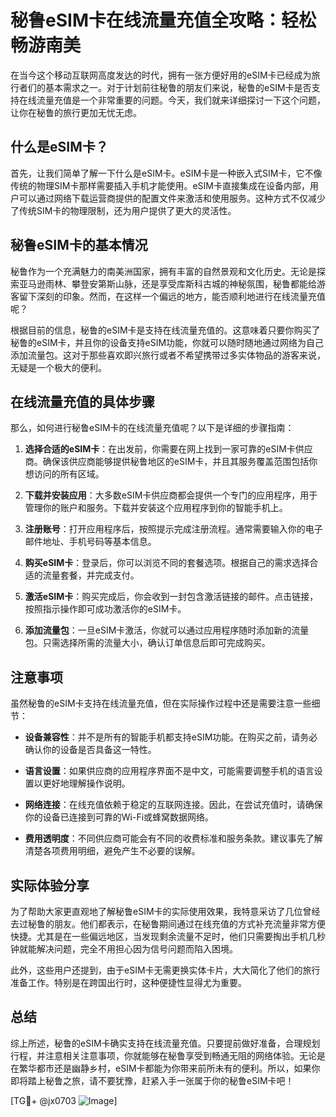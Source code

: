 # 秘鲁eSIM卡在线流量充值全攻略：轻松畅游南美

在当今这个移动互联网高度发达的时代，拥有一张方便好用的eSIM卡已经成为旅行者们的基本需求之一。对于计划前往秘鲁的朋友们来说，秘鲁的eSIM卡是否支持在线流量充值是一个非常重要的问题。今天，我们就来详细探讨一下这个问题，让你在秘鲁的旅行更加无忧无虑。

## 什么是eSIM卡？

首先，让我们简单了解一下什么是eSIM卡。eSIM卡是一种嵌入式SIM卡，它不像传统的物理SIM卡那样需要插入手机才能使用。eSIM卡直接集成在设备内部，用户可以通过网络下载运营商提供的配置文件来激活和使用服务。这种方式不仅减少了传统SIM卡的物理限制，还为用户提供了更大的灵活性。

## 秘鲁eSIM卡的基本情况

秘鲁作为一个充满魅力的南美洲国家，拥有丰富的自然景观和文化历史。无论是探索亚马逊雨林、攀登安第斯山脉，还是享受库斯科古城的神秘氛围，秘鲁都能给游客留下深刻的印象。然而，在这样一个偏远的地方，能否顺利地进行在线流量充值呢？

根据目前的信息，秘鲁的eSIM卡是支持在线流量充值的。这意味着只要你购买了秘鲁的eSIM卡，并且你的设备支持eSIM功能，你就可以随时随地通过网络为自己添加流量包。这对于那些喜欢即兴旅行或者不希望携带过多实体物品的游客来说，无疑是一个极大的便利。

## 在线流量充值的具体步骤

那么，如何进行秘鲁eSIM卡的在线流量充值呢？以下是详细的步骤指南：

1. **选择合适的eSIM卡**：在出发前，你需要在网上找到一家可靠的eSIM卡供应商。确保该供应商能够提供秘鲁地区的eSIM卡，并且其服务覆盖范围包括你想访问的所有区域。

2. **下载并安装应用**：大多数eSIM卡供应商都会提供一个专门的应用程序，用于管理你的账户和服务。下载并安装这个应用程序到你的智能手机上。

3. **注册账号**：打开应用程序后，按照提示完成注册流程。通常需要输入你的电子邮件地址、手机号码等基本信息。

4. **购买eSIM卡**：登录后，你可以浏览不同的套餐选项。根据自己的需求选择合适的流量套餐，并完成支付。

5. **激活eSIM卡**：购买完成后，你会收到一封包含激活链接的邮件。点击链接，按照指示操作即可成功激活你的eSIM卡。

6. **添加流量包**：一旦eSIM卡激活，你就可以通过应用程序随时添加新的流量包。只需选择所需的流量大小，确认订单信息后即可完成购买。

## 注意事项

虽然秘鲁的eSIM卡支持在线流量充值，但在实际操作过程中还是需要注意一些细节：

- **设备兼容性**：并不是所有的智能手机都支持eSIM功能。在购买之前，请务必确认你的设备是否具备这一特性。
  
- **语言设置**：如果供应商的应用程序界面不是中文，可能需要调整手机的语言设置以更好地理解操作说明。

- **网络连接**：在线充值依赖于稳定的互联网连接。因此，在尝试充值时，请确保你的设备已连接到可靠的Wi-Fi或蜂窝数据网络。

- **费用透明度**：不同供应商可能会有不同的收费标准和服务条款。建议事先了解清楚各项费用明细，避免产生不必要的误解。

## 实际体验分享

为了帮助大家更直观地了解秘鲁eSIM卡的实际使用效果，我特意采访了几位曾经去过秘鲁的朋友。他们都表示，在秘鲁期间通过在线充值的方式补充流量非常方便快捷。尤其是在一些偏远地区，当发现剩余流量不足时，他们只需要掏出手机几秒钟就能解决问题，完全不用担心因为信号问题而陷入困境。

此外，这些用户还提到，由于eSIM卡无需更换实体卡片，大大简化了他们的旅行准备工作。特别是在跨国出行时，这种便捷性显得尤为重要。

## 总结

综上所述，秘鲁的eSIM卡确实支持在线流量充值。只要提前做好准备，合理规划行程，并注意相关注意事项，你就能够在秘鲁享受到畅通无阻的网络体验。无论是在繁华都市还是幽静乡村，eSIM卡都能为你带来前所未有的便利。所以，如果你即将踏上秘鲁之旅，请不要犹豫，赶紧入手一张属于你的秘鲁eSIM卡吧！

[TG💪+ @jx0703 ![Image](https://github.com/user-attachments/assets/dbca1d08-cadb-493c-b0ec-ad6f7a83f270)]
